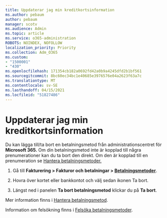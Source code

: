 ```yaml
---
title: Uppdaterar jag min kreditkortsinformation
ms.author: pebaum
author: pebaum
manager: scotv
ms.audience: Admin
ms.topic: article
ms.service: o365-administration
ROBOTS: NOINDEX, NOFOLLOW
localization_priority: Priority
ms.collection: Adm_O365
ms.custom:
- "1500001"
- "430"
ms.openlocfilehash: 171354cb182a0692fd42a0b9a4245dfd2b1bf561
ms.sourcegitcommit: 8bc60ec34bc1e40685e3976576e04a2623f63a7c
ms.translationtype: MT
ms.contentlocale: sv-SE
ms.lasthandoff: 04/15/2021
ms.locfileid: "51827486"
---
```

# <a name="update-my-credit-card-information"></a>Uppdaterar jag min kreditkortsinformation

Du kan lägga till/ta bort en betalningsmetod från administrationscentret för **Microsoft 365.** Om din betalningsmetod inte är kopplad till några prenumerationer kan du ta bort den direkt. Om den är kopplad till en prenumeration se [Hantera betalningsmetoder.](https://docs.microsoft.com/microsoft-365/commerce/billing-and-payments/manage-payment-methods)

1. Gå till **Fakturering > Fakturor och betalningar > [Betalningsmetoder](https://go.microsoft.com/fwlink/p/?linkid=2018806)**.

2. Hovra över kortet eller bankkontot och välj sedan ikonen Ta bort.

3. Längst ned i panelen **Ta bort betalningsmetod** klickar du på **Ta bort**.

Mer information finns i [Hantera betalningsmetod](https://docs.microsoft.com/microsoft-365/commerce/billing-and-payments/manage-payment-methods).

Information om felsökning finns i [Felsöka betalningsmetoder](https://docs.microsoft.com/microsoft-365/commerce/billing-and-payments/manage-payment-methods#troubleshoot-payment-methods).
